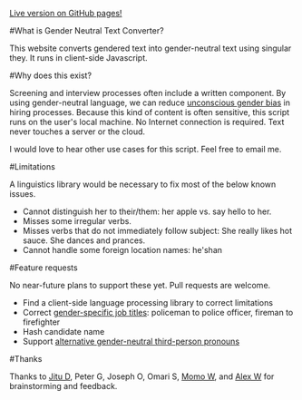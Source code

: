 [Live version on GitHub pages!](https://jewang.github.io/gender-neutral-text-converter/)

#What is Gender Neutral Text Converter? 

This website converts gendered text into gender-neutral text using
singular they. It
runs in client-side Javascript. 

#Why does this exist?

Screening and interview processes often include a written component. By using gender-neutral language, we can reduce [unconscious gender
bias](https://diversity.ucsf.edu/resources/unconscious-bias) in hiring
processes. Because this kind of content is often sensitive, this script runs
on the user's local machine. No Internet connection is required. Text never touches a server or the cloud.

I would love to hear other use cases for this script. Feel free to email me.

#Limitations

A linguistics library would be necessary to fix most of the below known issues.

* Cannot distinguish her to their/them: her apple vs. say hello to her.
* Misses some irregular verbs.
* Misses verbs that do not immediately follow subject: She really likes hot sauce. She dances and prances.
* Cannot handle some foreign location names: he'shan

#Feature requests 

No near-future plans to support these yet. Pull requests are welcome.

* Find a client-side language processing library to correct limitations
* Correct [gender-specific job
  titles](https://en.wikipedia.org/wiki/Gender_marking_in_job_titles): policeman
  to police officer, fireman to firefighter
* Hash candidate name
* Support [alternative gender-neutral third-person
  pronouns](https://en.wikipedia.org/wiki/Gender-specific_and_gender-neutral_third-person_pronouns#Summary)

#Thanks

Thanks to [Jitu D](https://github.com/r2jitu), Peter G, Joseph O, Omari S, [Momo W](https://github.com/maurwang), and [Alex W](http://oldspeak.us/) for brainstorming and feedback.

